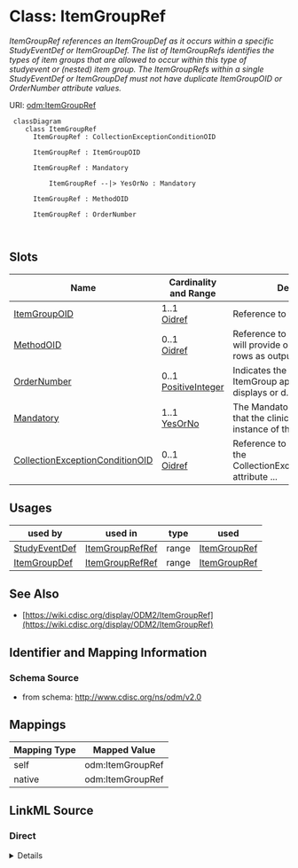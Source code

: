 # Class: ItemGroupRef


_ItemGroupRef references an ItemGroupDef as it occurs within a specific StudyEventDef or ItemGroupDef. The list of ItemGroupRefs identifies the types of item groups that are allowed to occur within this type of studyevent or (nested) item group. The ItemGroupRefs within a single StudyEventDef or ItemGroupDef must not have duplicate ItemGroupOID or OrderNumber attribute values._





URI: [odm:ItemGroupRef](http://www.cdisc.org/ns/odm/v2.0/ItemGroupRef)



```mermaid
 classDiagram
    class ItemGroupRef
      ItemGroupRef : CollectionExceptionConditionOID
        
      ItemGroupRef : ItemGroupOID
        
      ItemGroupRef : Mandatory
        
          ItemGroupRef --|> YesOrNo : Mandatory
        
      ItemGroupRef : MethodOID
        
      ItemGroupRef : OrderNumber
        
      
```




<!-- no inheritance hierarchy -->


## Slots

| Name | Cardinality and Range | Description | Inheritance |
| ---  | --- | --- | --- |
| [ItemGroupOID](ItemGroupOID.md) | 1..1 <br/> [Oidref](Oidref.md) | Reference to the ItemGroupDef  | direct |
| [MethodOID](MethodOID.md) | 0..1 <br/> [Oidref](Oidref.md) | Reference to a MethodDef that will provide one or more data rows as output | direct |
| [OrderNumber](OrderNumber.md) | 0..1 <br/> [PositiveInteger](PositiveInteger.md) | Indicates the order in which this ItemGroup appears in Metadata displays or d... | direct |
| [Mandatory](Mandatory.md) | 1..1 <br/> [YesOrNo](YesOrNo.md) | The Mandatory flag indicates that the clinical data for an instance of the co... | direct |
| [CollectionExceptionConditionOID](CollectionExceptionConditionOID.md) | 0..1 <br/> [Oidref](Oidref.md) | Reference to a ConditionDef If the CollectionExceptionConditionOID attribute ... | direct |





## Usages

| used by | used in | type | used |
| ---  | --- | --- | --- |
| [StudyEventDef](StudyEventDef.md) | [ItemGroupRefRef](ItemGroupRefRef.md) | range | [ItemGroupRef](ItemGroupRef.md) |
| [ItemGroupDef](ItemGroupDef.md) | [ItemGroupRefRef](ItemGroupRefRef.md) | range | [ItemGroupRef](ItemGroupRef.md) |






## See Also

* [https://wiki.cdisc.org/display/ODM2/ItemGroupRef](https://wiki.cdisc.org/display/ODM2/ItemGroupRef)

## Identifier and Mapping Information







### Schema Source


* from schema: http://www.cdisc.org/ns/odm/v2.0





## Mappings

| Mapping Type | Mapped Value |
| ---  | ---  |
| self | odm:ItemGroupRef |
| native | odm:ItemGroupRef |





## LinkML Source

<!-- TODO: investigate https://stackoverflow.com/questions/37606292/how-to-create-tabbed-code-blocks-in-mkdocs-or-sphinx -->

### Direct

<details>
```yaml
name: ItemGroupRef
description: ItemGroupRef references an ItemGroupDef as it occurs within a specific
  StudyEventDef or ItemGroupDef. The list of ItemGroupRefs identifies the types of
  item groups that are allowed to occur within this type of studyevent or (nested)
  item group. The ItemGroupRefs within a single StudyEventDef or ItemGroupDef must
  not have duplicate ItemGroupOID or OrderNumber attribute values.
from_schema: http://www.cdisc.org/ns/odm/v2.0
see_also:
- https://wiki.cdisc.org/display/ODM2/ItemGroupRef
slots:
- ItemGroupOID
- MethodOID
- OrderNumber
- Mandatory
- CollectionExceptionConditionOID
slot_usage:
  ItemGroupOID:
    name: ItemGroupOID
    description: Reference to the ItemGroupDef .
    comments:
    - 'Required

      range:oidref

      Must match the OID atttribute for an ItemGroupDef in the Study/MetaDataVersion.'
    domain_of:
    - ItemGroupRef
    - SourceItem
    - ItemGroupData
    - KeySet
    range: oidref
    required: true
  MethodOID:
    name: MethodOID
    description: Reference to a MethodDef that will provide one or more data rows
      as output. The MethodDef is used to prepopulate items
    comments:
    - 'Optional

      range:oidref

      The MethodOID value must match the OID attribute for a MethodDef in this Study/MetaDataVersion.'
    domain_of:
    - ItemGroupRef
    - ItemRef
    - TransitionTimingConstraint
    range: oidref
  OrderNumber:
    name: OrderNumber
    description: 'Indicates the order in which this ItemGroup appears in Metadata
      displays or data entry applications. The OrderNumber attribute provides an ordering
      on the ItemGroupDefs (within StudyEventDef or ItemGroupDef) for use whenever
      a list of ItemGroupDefs is presented to a user. Order of execution is preferably
      defined in a workflow (see Section 3.2.2.1.8, WorkflowDef ) but when used without
      a workflow, may be used the define the order in which data entry forms are presented
      in an application UI. '
    comments:
    - 'Optional

      range:positiveInteger

      The StudyEventRefs within a StudyEventGroup must not have duplicate OrderNumber
      values'
    domain_of:
    - StudyEventGroupRef
    - StudyEventRef
    - ItemGroupRef
    - ItemRef
    - CodeListItem
    - Parameter
    - ReturnValue
    - StudyEndPointRef
    range: positiveInteger
  Mandatory:
    name: Mandatory
    description: The Mandatory flag indicates that the clinical data for an instance
      of the containing event or ItemGroup would be incomplete without an instance
      of this type of ItemGroup. ODM clinical data files that are incomplete in this
      sense may be considered incomplete for study review and analysis purposes.
    comments:
    - 'Required

      enum values:(Yes | No)

      When the value is Yes, the data for each subject in the study must include a
      StudyEventData element with this StudyEventOID.'
    domain_of:
    - StudyEventGroupRef
    - StudyEventRef
    - ItemGroupRef
    - ItemRef
    range: YesOrNo
    required: true
  CollectionExceptionConditionOID:
    name: CollectionExceptionConditionOID
    description: Reference to a ConditionDef If the CollectionExceptionConditionOID
      attribute is provided, the ConditionDef it references describes the circumstances
      under which data for this ItemGroup should not be collected.
    comments:
    - 'Optional

      range:oidref

      The CollectionExceptionConditionOID value must match the OID attribute for a
      ConditionDef in this Study/MetaDataVersion'
    domain_of:
    - StudyEventGroupRef
    - StudyEventRef
    - ItemGroupRef
    - ItemRef
    range: oidref
class_uri: odm:ItemGroupRef

```
</details>

### Induced

<details>
```yaml
name: ItemGroupRef
description: ItemGroupRef references an ItemGroupDef as it occurs within a specific
  StudyEventDef or ItemGroupDef. The list of ItemGroupRefs identifies the types of
  item groups that are allowed to occur within this type of studyevent or (nested)
  item group. The ItemGroupRefs within a single StudyEventDef or ItemGroupDef must
  not have duplicate ItemGroupOID or OrderNumber attribute values.
from_schema: http://www.cdisc.org/ns/odm/v2.0
see_also:
- https://wiki.cdisc.org/display/ODM2/ItemGroupRef
slot_usage:
  ItemGroupOID:
    name: ItemGroupOID
    description: Reference to the ItemGroupDef .
    comments:
    - 'Required

      range:oidref

      Must match the OID atttribute for an ItemGroupDef in the Study/MetaDataVersion.'
    domain_of:
    - ItemGroupRef
    - SourceItem
    - ItemGroupData
    - KeySet
    range: oidref
    required: true
  MethodOID:
    name: MethodOID
    description: Reference to a MethodDef that will provide one or more data rows
      as output. The MethodDef is used to prepopulate items
    comments:
    - 'Optional

      range:oidref

      The MethodOID value must match the OID attribute for a MethodDef in this Study/MetaDataVersion.'
    domain_of:
    - ItemGroupRef
    - ItemRef
    - TransitionTimingConstraint
    range: oidref
  OrderNumber:
    name: OrderNumber
    description: 'Indicates the order in which this ItemGroup appears in Metadata
      displays or data entry applications. The OrderNumber attribute provides an ordering
      on the ItemGroupDefs (within StudyEventDef or ItemGroupDef) for use whenever
      a list of ItemGroupDefs is presented to a user. Order of execution is preferably
      defined in a workflow (see Section 3.2.2.1.8, WorkflowDef ) but when used without
      a workflow, may be used the define the order in which data entry forms are presented
      in an application UI. '
    comments:
    - 'Optional

      range:positiveInteger

      The StudyEventRefs within a StudyEventGroup must not have duplicate OrderNumber
      values'
    domain_of:
    - StudyEventGroupRef
    - StudyEventRef
    - ItemGroupRef
    - ItemRef
    - CodeListItem
    - Parameter
    - ReturnValue
    - StudyEndPointRef
    range: positiveInteger
  Mandatory:
    name: Mandatory
    description: The Mandatory flag indicates that the clinical data for an instance
      of the containing event or ItemGroup would be incomplete without an instance
      of this type of ItemGroup. ODM clinical data files that are incomplete in this
      sense may be considered incomplete for study review and analysis purposes.
    comments:
    - 'Required

      enum values:(Yes | No)

      When the value is Yes, the data for each subject in the study must include a
      StudyEventData element with this StudyEventOID.'
    domain_of:
    - StudyEventGroupRef
    - StudyEventRef
    - ItemGroupRef
    - ItemRef
    range: YesOrNo
    required: true
  CollectionExceptionConditionOID:
    name: CollectionExceptionConditionOID
    description: Reference to a ConditionDef If the CollectionExceptionConditionOID
      attribute is provided, the ConditionDef it references describes the circumstances
      under which data for this ItemGroup should not be collected.
    comments:
    - 'Optional

      range:oidref

      The CollectionExceptionConditionOID value must match the OID attribute for a
      ConditionDef in this Study/MetaDataVersion'
    domain_of:
    - StudyEventGroupRef
    - StudyEventRef
    - ItemGroupRef
    - ItemRef
    range: oidref
attributes:
  ItemGroupOID:
    name: ItemGroupOID
    description: Reference to the ItemGroupDef .
    comments:
    - 'Required

      range:oidref

      Must match the OID atttribute for an ItemGroupDef in the Study/MetaDataVersion.'
    from_schema: http://www.cdisc.org/ns/odm/v2.0
    rank: 1000
    alias: ItemGroupOID
    owner: ItemGroupRef
    domain_of:
    - ItemGroupRef
    - SourceItem
    - ItemGroupData
    - KeySet
    range: oidref
    required: true
  MethodOID:
    name: MethodOID
    description: Reference to a MethodDef that will provide one or more data rows
      as output. The MethodDef is used to prepopulate items
    comments:
    - 'Optional

      range:oidref

      The MethodOID value must match the OID attribute for a MethodDef in this Study/MetaDataVersion.'
    from_schema: http://www.cdisc.org/ns/odm/v2.0
    rank: 1000
    alias: MethodOID
    owner: ItemGroupRef
    domain_of:
    - ItemGroupRef
    - ItemRef
    - TransitionTimingConstraint
    range: oidref
  OrderNumber:
    name: OrderNumber
    description: 'Indicates the order in which this ItemGroup appears in Metadata
      displays or data entry applications. The OrderNumber attribute provides an ordering
      on the ItemGroupDefs (within StudyEventDef or ItemGroupDef) for use whenever
      a list of ItemGroupDefs is presented to a user. Order of execution is preferably
      defined in a workflow (see Section 3.2.2.1.8, WorkflowDef ) but when used without
      a workflow, may be used the define the order in which data entry forms are presented
      in an application UI. '
    comments:
    - 'Optional

      range:positiveInteger

      The StudyEventRefs within a StudyEventGroup must not have duplicate OrderNumber
      values'
    from_schema: http://www.cdisc.org/ns/odm/v2.0
    rank: 1000
    alias: OrderNumber
    owner: ItemGroupRef
    domain_of:
    - StudyEventGroupRef
    - StudyEventRef
    - ItemGroupRef
    - ItemRef
    - CodeListItem
    - Parameter
    - ReturnValue
    - StudyEndPointRef
    range: positiveInteger
  Mandatory:
    name: Mandatory
    description: The Mandatory flag indicates that the clinical data for an instance
      of the containing event or ItemGroup would be incomplete without an instance
      of this type of ItemGroup. ODM clinical data files that are incomplete in this
      sense may be considered incomplete for study review and analysis purposes.
    comments:
    - 'Required

      enum values:(Yes | No)

      When the value is Yes, the data for each subject in the study must include a
      StudyEventData element with this StudyEventOID.'
    from_schema: http://www.cdisc.org/ns/odm/v2.0
    rank: 1000
    alias: Mandatory
    owner: ItemGroupRef
    domain_of:
    - StudyEventGroupRef
    - StudyEventRef
    - ItemGroupRef
    - ItemRef
    range: YesOrNo
    required: true
  CollectionExceptionConditionOID:
    name: CollectionExceptionConditionOID
    description: Reference to a ConditionDef If the CollectionExceptionConditionOID
      attribute is provided, the ConditionDef it references describes the circumstances
      under which data for this ItemGroup should not be collected.
    comments:
    - 'Optional

      range:oidref

      The CollectionExceptionConditionOID value must match the OID attribute for a
      ConditionDef in this Study/MetaDataVersion'
    from_schema: http://www.cdisc.org/ns/odm/v2.0
    rank: 1000
    alias: CollectionExceptionConditionOID
    owner: ItemGroupRef
    domain_of:
    - StudyEventGroupRef
    - StudyEventRef
    - ItemGroupRef
    - ItemRef
    range: oidref
class_uri: odm:ItemGroupRef

```
</details>